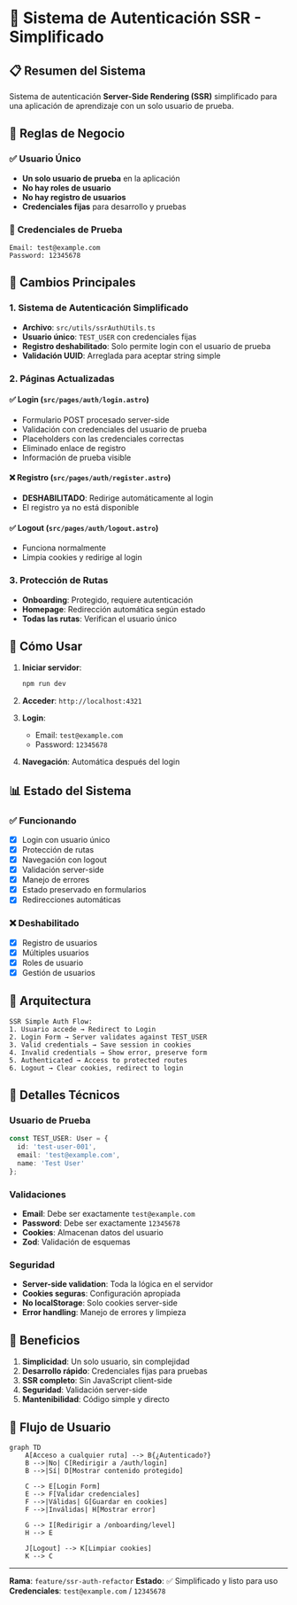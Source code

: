 # 🔐 Sistema de Autenticación SSR - Simplificado

## 📋 Resumen del Sistema

Sistema de autenticación **Server-Side Rendering (SSR)** simplificado para una aplicación de aprendizaje con un solo usuario de prueba.

## 🎯 Reglas de Negocio

### ✅ **Usuario Único**
- **Un solo usuario de prueba** en la aplicación
- **No hay roles de usuario**
- **No hay registro de usuarios**
- **Credenciales fijas** para desarrollo y pruebas

### 🔑 **Credenciales de Prueba**
```
Email: test@example.com
Password: 12345678
```

## 🔧 Cambios Principales

### 1. **Sistema de Autenticación Simplificado**
- **Archivo**: `src/utils/ssrAuthUtils.ts`
- **Usuario único**: `TEST_USER` con credenciales fijas
- **Registro deshabilitado**: Solo permite login con el usuario de prueba
- **Validación UUID**: Arreglada para aceptar string simple

### 2. **Páginas Actualizadas**

#### ✅ Login (`src/pages/auth/login.astro`)
- Formulario POST procesado server-side
- Validación con credenciales del usuario de prueba
- Placeholders con las credenciales correctas
- Eliminado enlace de registro
- Información de prueba visible

#### ❌ Registro (`src/pages/auth/register.astro`)
- **DESHABILITADO**: Redirige automáticamente al login
- El registro ya no está disponible

#### ✅ Logout (`src/pages/auth/logout.astro`)
- Funciona normalmente
- Limpia cookies y redirige al login

### 3. **Protección de Rutas**
- **Onboarding**: Protegido, requiere autenticación
- **Homepage**: Redirección automática según estado
- **Todas las rutas**: Verifican el usuario único

## 🚀 Cómo Usar

1. **Iniciar servidor**:
   ```bash
   npm run dev
   ```

2. **Acceder**: `http://localhost:4321`

3. **Login**: 
   - Email: `test@example.com`
   - Password: `12345678`

4. **Navegación**: Automática después del login

## 📊 Estado del Sistema

### ✅ Funcionando
- [x] Login con usuario único
- [x] Protección de rutas
- [x] Navegación con logout
- [x] Validación server-side
- [x] Manejo de errores
- [x] Estado preservado en formularios
- [x] Redirecciones automáticas

### ❌ Deshabilitado
- [x] Registro de usuarios
- [x] Múltiples usuarios
- [x] Roles de usuario
- [x] Gestión de usuarios

## 🔧 Arquitectura

```
SSR Simple Auth Flow:
1. Usuario accede → Redirect to Login
2. Login Form → Server validates against TEST_USER
3. Valid credentials → Save session in cookies
4. Invalid credentials → Show error, preserve form
5. Authenticated → Access to protected routes
6. Logout → Clear cookies, redirect to login
```

## 📝 Detalles Técnicos

### Usuario de Prueba
```typescript
const TEST_USER: User = {
  id: 'test-user-001',
  email: 'test@example.com',
  name: 'Test User'
};
```

### Validaciones
- **Email**: Debe ser exactamente `test@example.com`
- **Password**: Debe ser exactamente `12345678`
- **Cookies**: Almacenan datos del usuario
- **Zod**: Validación de esquemas

### Seguridad
- **Server-side validation**: Toda la lógica en el servidor
- **Cookies seguras**: Configuración apropiada
- **No localStorage**: Solo cookies server-side
- **Error handling**: Manejo de errores y limpieza

## 🎉 Beneficios

1. **Simplicidad**: Un solo usuario, sin complejidad
2. **Desarrollo rápido**: Credenciales fijas para pruebas
3. **SSR completo**: Sin JavaScript client-side
4. **Seguridad**: Validación server-side
5. **Mantenibilidad**: Código simple y directo

## 🔄 Flujo de Usuario

```mermaid
graph TD
    A[Acceso a cualquier ruta] --> B{¿Autenticado?}
    B -->|No| C[Redirigir a /auth/login]
    B -->|Sí| D[Mostrar contenido protegido]
    
    C --> E[Login Form]
    E --> F[Validar credenciales]
    F -->|Válidas| G[Guardar en cookies]
    F -->|Inválidas| H[Mostrar error]
    
    G --> I[Redirigir a /onboarding/level]
    H --> E
    
    J[Logout] --> K[Limpiar cookies]
    K --> C
```

---

**Rama**: `feature/ssr-auth-refactor`
**Estado**: ✅ Simplificado y listo para uso
**Credenciales**: `test@example.com` / `12345678` 